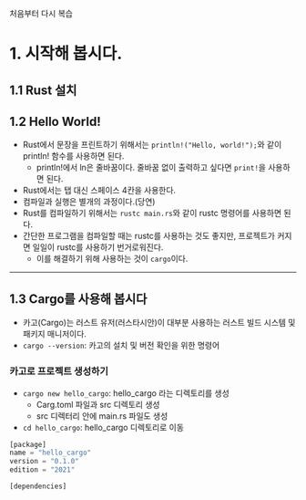 처음부터 다시 복습

# 1. 시작해 봅시다.
## 1.1 Rust 설치
## 1.2 Hello World!
- Rust에서 문장을 프린트하기 위해서는 `println!("Hello, world!");`와 같이 println! 함수를 사용하면 된다.
	- println!에서 ln은 줄바꿈이다. 줄바꿈 없이 출력하고 싶다면 `print!`을 사용하면 된다.
- Rust에서는 탭 대신 스페이스 4칸을 사용한다.
- 컴파일과 실행은 별개의 과정이다.(당연)
- Rust를 컴파일하기 위해서는 `rustc main.rs`와 같이 rustc 명령어를 사용하면 된다.
- 간단한 프로그램을 컴파일할 때는 rustc를 사용하는 것도 좋지만, 프로젝트가 커지면 일일이 rustc를 사용하기 번거로워진다.
	- 이를 해결하기 위해 사용하는 것이 `cargo`이다.

---
## 1.3 Cargo를 사용해 봅시다
- 카고(Cargo)는 러스트 유저(러스타시안)이 대부분 사용하는 러스트 빌드 시스템 및 패키지 매니저이다.
- `cargo --version`: 카고의 설치 및 버전 확인을 위한 명령어

### 카고로 프로젝트 생성하기
- `cargo new hello_cargo`: hello_cargo 라는 디렉토리를 생성
	- Carg.toml 파일과 src 디렉토리 생성
	- src 디렉터리 안에 main.rs 파일도 생성
- `cd hello_cargo`: hello_cargo 디렉토리로 이동

```rust
[package]
name = "hello_cargo"
version = "0.1.0"
edition = "2021"

[dependencies]
```

